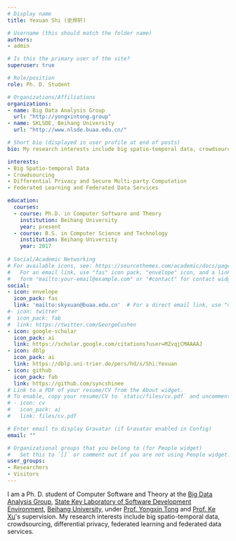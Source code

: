 ```yaml
---
# Display name
title: Yexuan Shi (史烨轩)

# Username (this should match the folder name)
authors:
- admin

# Is this the primary user of the site?
superuser: true

# Role/position
role: Ph. D. Student 

# Organizations/Affiliations
organizations:
- name: Big Data Analysis Group
  url: "http://yongxintong.group"
- name: SKLSDE, Beihang University
  url: "http://www.nlsde.buaa.edu.cn/"

# Short bio (displayed in user profile at end of posts)
bio: My research interests include big spatio-temporal data, crowdsourcing, differential privacy, federated learning and federated data services.

interests:
- Big Spatio-temporal Data
- Crowdsourcing
- Differential Privacy and Secure Multi-party Computation
- Federated Learning and Federated Data Services

education:
  courses:
  - course: Ph.D. in Computer Software and Theory
    institution: Beihang University
    year: present
  - course: B.S. in Computer Science and Technology
    institution: Beihang University
    year: 2017
 
# Social/Academic Networking
# For available icons, see: https://sourcethemes.com/academic/docs/page-builder/#icons
#   For an email link, use "fas" icon pack, "envelope" icon, and a link in the
#   form "mailto:your-email@example.com" or "#contact" for contact widget.
social:
- icon: envelope
  icon_pack: fas
  link: 'mailto:skyxuan@buaa.edu.cn'  # For a direct email link, use "mailto:test@example.org".
#- icon: twitter
#  icon_pack: fab
#  link: https://twitter.com/GeorgeCushen
- icon: google-scholar
  icon_pack: ai
  link: https://scholar.google.com/citations?user=MZvqjCMAAAAJ
- icon: dblp
  icon_pack: ai
  link: https://dblp.uni-trier.de/pers/hd/s/Shi:Yexuan
- icon: github
  icon_pack: fab
  link: https://github.com/syncshinee
# Link to a PDF of your resume/CV from the About widget.
# To enable, copy your resume/CV to `static/files/cv.pdf` and uncomment the lines below.
# - icon: cv
#   icon_pack: ai
#   link: files/cv.pdf

# Enter email to display Gravatar (if Gravatar enabled in Config)
email: ""

# Organizational groups that you belong to (for People widget)
#   Set this to `[]` or comment out if you are not using People widget.
user_groups:
- Researchers
- Visitors
---
```


I am a Ph. D. student of Computer Software and Theory at the [Big Data Analysis Group](http://yongxintong.group/), [State Key Laboratory of Software Development Environment](http://www.nlsde.buaa.edu.cn/), [Beihang University](https://www.buaa.edu.cn/), under [Prof. Yongxin Tong](http://sites.nlsde.buaa.edu.cn/~yxtong/) and [Prof. Ke Xu](http://sites.nlsde.buaa.edu.cn/~kexu/)'s supervision. My research interests include big spatio-temporal data, crowdsourcing, differential privacy, federated learning and federated data services.
